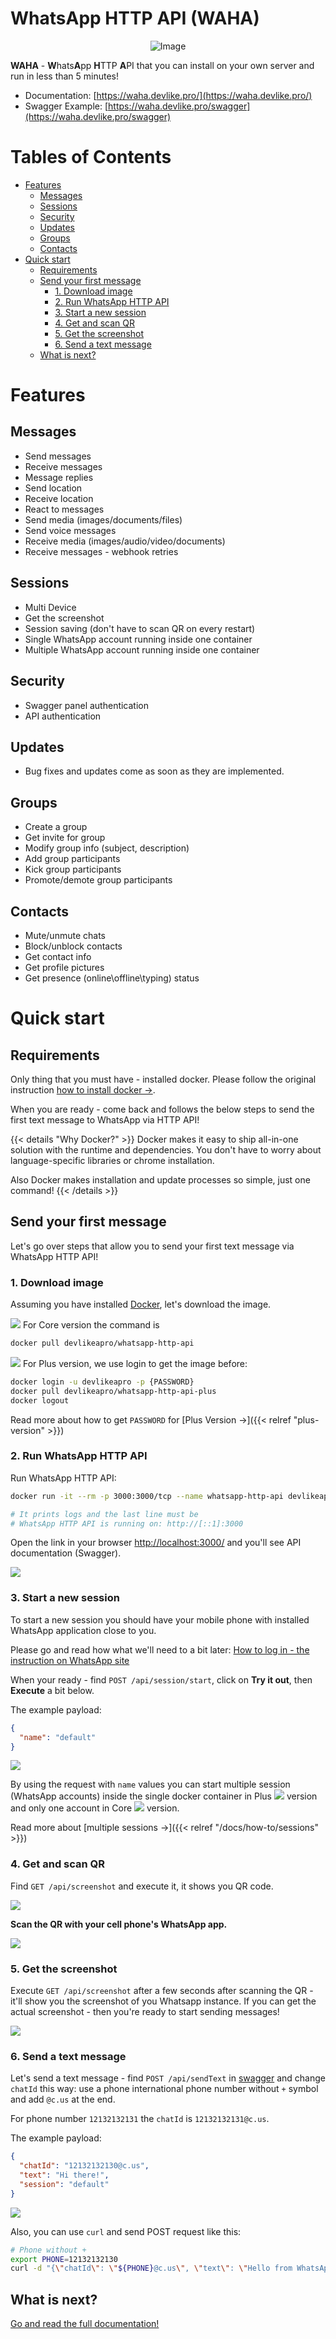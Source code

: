 # WhatsApp HTTP API (WAHA)

<p align="center">
    <img src="./docs/site/static/images/logo.png" alt="Image" />
</p>

**WAHA** - **W**hats**A**pp **H**TTP **A**PI that you can install on your own server and run in less than 5 minutes!

- Documentation: [https://waha.devlike.pro/](https://waha.devlike.pro/)
- Swagger Example: [https://waha.devlike.pro/swagger](https://waha.devlike.pro/swagger)

# Tables of Contents

<!-- toc -->

- [Features](#features)
  * [Messages](#messages)
  * [Sessions](#sessions)
  * [Security](#security)
  * [Updates](#updates)
  * [Groups](#groups)
  * [Contacts](#contacts)
- [Quick start](#quick-start)
  * [Requirements](#requirements)
  * [Send your first message](#send-your-first-message)
    + [1. Download image](#1-download-image)
    + [2. Run WhatsApp HTTP API](#2-run-whatsapp-http-api)
    + [3. Start a new session](#3-start-a-new-session)
    + [4. Get and scan QR](#4-get-and-scan-qr)
    + [5. Get the screenshot](#5-get-the-screenshot)
    + [6. Send a text message](#6-send-a-text-message)
  * [What is next?](#what-is-next)

<!-- tocstop -->

# Features

## Messages
- Send messages  
- Receive messages  
- Message replies  
- Send location  
- Receive location  
- React to messages  
- Send media (images/documents/files) 
- Send voice messages 
- Receive media (images/audio/video/documents) 
- Receive messages - webhook retries 

## Sessions
- Multi Device  
- Get the screenshot  
- Session saving (don't have to scan QR on every restart) 
- Single WhatsApp account running inside one container 
- Multiple WhatsApp account running inside one container 

## Security
- Swagger panel authentication 
- API authentication 

## Updates
- Bug fixes and updates come as soon as they are implemented. 

## Groups
- Create a group
- Get invite for group
- Modify group info (subject, description)
- Add group participants
- Kick group participants
- Promote/demote group participants

## Contacts
- Mute/unmute chats
- Block/unblock contacts
- Get contact info
- Get profile pictures
- Get presence (online\offline\typing) status

# Quick start

## Requirements

Only thing that you must have - installed docker. Please follow the original
instruction <a href="https://docs.docker.com/get-docker/" target="_blank" rel="noopener">how to install docker -></a>.

When you are ready - come back and follows the below steps to send the first text message to WhatsApp via HTTP API!

{{< details "Why Docker?" >}}
Docker makes it easy to ship all-in-one solution with the runtime and dependencies. You don't have to worry about
language-specific libraries or chrome installation.

Also Docker makes installation and update processes so simple, just one command!
{{< /details >}}

## Send your first message

Let's go over steps that allow you to send your first text message via WhatsApp HTTP API!

### 1. Download image

Assuming you have installed [Docker](https://docs.docker.com/get-docker/), let's download the image.

![](./docs/site/content/en/docs/overview/quick-start//images/versions/core.png) For Core version the command is

```bash
docker pull devlikeapro/whatsapp-http-api
```

![](./docs/site/content/en/docs/overview/quick-start//images/versions/plus.png) For Plus version, we use login to get the image before:

```bash
docker login -u devlikeapro -p {PASSWORD}
docker pull devlikeapro/whatsapp-http-api-plus
docker logout
```

Read more about how to get `PASSWORD` for [Plus Version →]({{< relref "plus-version" >}})

### 2. Run WhatsApp HTTP API

Run WhatsApp HTTP API:

```bash
docker run -it --rm -p 3000:3000/tcp --name whatsapp-http-api devlikeapro/whatsapp-http-api

# It prints logs and the last line must be
# WhatsApp HTTP API is running on: http://[::1]:3000
```

Open the link in your browser [http://localhost:3000/](http://localhost:3000/) and you'll see API documentation
(Swagger).

![](./docs/site/content/en/docs/overview/quick-start/swagger.png)

### 3. Start a new session

To start a new session you should have your mobile phone with installed WhatsApp application close to you.

Please go and read how what we'll need to a bit
later:
<a href="https://faq.whatsapp.com/381777293328336/?helpref=hc_fnav" target="_blank">
How to log in - the instruction on WhatsApp site
</a>

When your ready - find `POST /api/session/start`, click on **Try it out**, then **Execute** a bit below.


The example payload:
```json
{
  "name": "default"
}
```

![](./docs/site/content/en/docs/overview/quick-start/session-start.png)

By using the request with `name` values you can start multiple session (WhatsApp accounts) inside the single docker container in Plus
![](./docs/site/content/en/docs/overview/quick-start//images/versions/plus.png) version and only one account in Core ![](./docs/site/content/en/docs/overview/quick-start//images/versions/core.png) version.

Read more about [multiple sessions →]({{< relref "/docs/how-to/sessions" >}})

### 4. Get and scan QR

Find `GET /api/screenshot` and execute it, it shows you QR code.

![](./docs/site/content/en/docs/overview/quick-start/qr.png)

**Scan the QR with your cell phone's WhatsApp app.**

![](./docs/site/content/en/docs/overview/quick-start/scan-qr-phone.png)

### 5. Get the screenshot

Execute `GET /api/screenshot` after a few seconds after scanning the QR - it'll show you the screenshot of you Whatsapp
instance. If you can get the actual screenshot - then you're ready to start sending messages!

![](./docs/site/content/en/docs/overview/quick-start/screenshot.png)

### 6. Send a text message

Let's send a text message - find `POST /api/sendText`  in [swagger](http://localhost:3000/) and change `chatId` this
way: use a phone international phone number without `+` symbol and add `@c.us` at the end.

For phone number `12132132131` the `chatId` is  `12132132131@c.us`.

The example payload:
```json
{
  "chatId": "12132132130@c.us",
  "text": "Hi there!",
  "session": "default"
}
```
![](./docs/site/content/en/docs/overview/quick-start/send-text.png)

Also, you can use `curl` and send POST request like this:

```bash
# Phone without +
export PHONE=12132132130
curl -d "{\"chatId\": \"${PHONE}@c.us\", \"text\": \"Hello from WhatsApp HTTP API\" }" -H "Content-Type: application/json" -X POST http://localhost:3000/api/sendText
```

## What is next?
[Go and read the full documentation!](https://waha.devlike.pro/docs/overview/introduction/)

